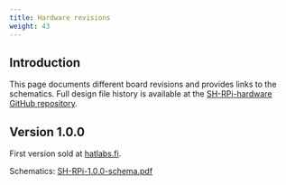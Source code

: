 ```yaml
---
title: Hardware revisions
weight: 43
---
```


## Introduction

This page documents different board revisions and provides links to the schematics. Full design file history is available at the [SH-RPi-hardware GitHub repository](https://github.com/hatlabs/SH-RPi-hardware).

## Version 1.0.0

First version sold at [hatlabs.fi](https://hatlabs.fi).

Schematics: [SH-RPi-1.0.0-schema.pdf](assets/SH-RPi-1.0.0-schema.pdf)

